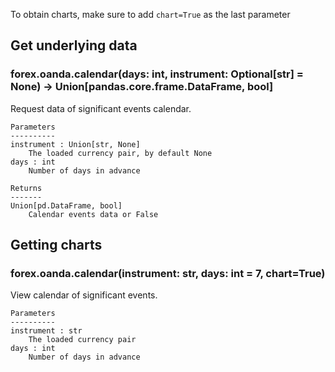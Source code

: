 To obtain charts, make sure to add `chart=True` as the last parameter

## Get underlying data 
### forex.oanda.calendar(days: int, instrument: Optional[str] = None) -> Union[pandas.core.frame.DataFrame, bool]

Request data of significant events calendar.

    Parameters
    ----------
    instrument : Union[str, None]
        The loaded currency pair, by default None
    days : int
        Number of days in advance

    Returns
    -------
    Union[pd.DataFrame, bool]
        Calendar events data or False

## Getting charts 
### forex.oanda.calendar(instrument: str, days: int = 7, chart=True)

View calendar of significant events.

    Parameters
    ----------
    instrument : str
        The loaded currency pair
    days : int
        Number of days in advance
